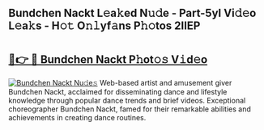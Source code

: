 ## Bundchen Nackt L𝚎a𝚔ed N𝚞𝚍e - Part-5yI Vi𝚍𝚎o L𝚎a𝚔s - H𝚘𝚝 O𝚗𝚕yf𝚊ns P𝚑𝚘tos 2IIEP

# <h2><a href="http://kf5k9qo.oniu.top/?m=Bundchen+Nackt">🔗👉 🔴 Bundchen Nackt P𝚑ot𝚘𝚜 V𝚒d𝚎o</a></h2>

[![Bundchen Nackt Nu𝚍e𝚜](https://i.imgur.com/0qMVB7G.gif)](http://kf5k9qo.oniu.top/?m=Bundchen+Nackt)
Web-based artist and amusement giver Bundchen Nackt, acclaimed for disseminating dance and lifestyle knowledge through popular dance trends and brief videos. Exceptional choreographer Bundchen Nackt, famed for their remarkable abilities and achievements in creating dance routines.  
